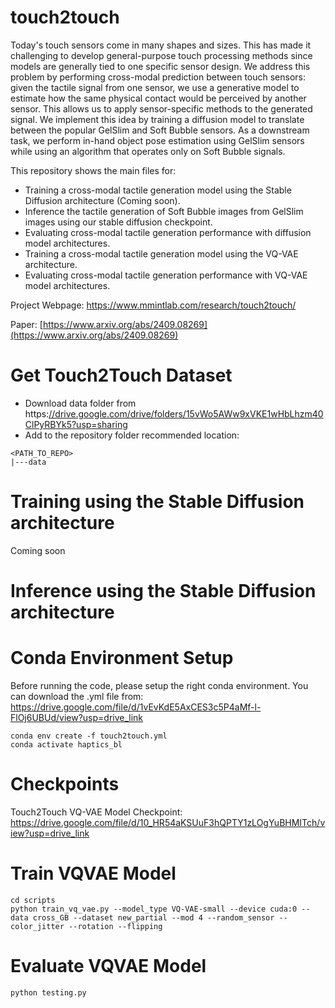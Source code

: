 # touch2touch
Today's touch sensors come in many shapes and sizes. This has made it challenging to develop general-purpose touch processing methods since models are generally tied to one specific sensor design. We address this problem by performing cross-modal prediction between touch sensors: given the tactile signal from one sensor, we use a generative model to estimate how the same physical contact would be perceived by another sensor. This allows us to apply sensor-specific methods to the generated signal. We implement this idea by training a diffusion model to translate between the popular GelSlim and Soft Bubble sensors. As a downstream task, we perform in-hand object pose estimation using GelSlim sensors while using an algorithm that operates only on Soft Bubble signals. 

This repository shows the main files for:
 * Training a cross-modal tactile generation model using the Stable Diffusion architecture (Coming soon).
 * Inference the tactile generation of Soft Bubble images from GelSlim images using our stable diffusion checkpoint.
 * Evaluating cross-modal tactile generation performance with diffusion model architectures.
 * Training a cross-modal tactile generation model using the VQ-VAE architecture.
 * Evaluating cross-modal tactile generation performance with VQ-VAE model architectures.

Project Webpage: https://www.mmintlab.com/research/touch2touch/

Paper: [https://www.arxiv.org/abs/2409.08269](https://www.arxiv.org/abs/2409.08269)

# Get Touch2Touch Dataset
* Download data folder from https:[//drive.google.com/drive/folders/15vWo5AWw9xVKE1wHbLhzm40ClPyRBYk5?usp=sharing](https://drive.google.com/drive/folders/15vWo5AWw9xVKE1wHbLhzm40ClPyRBYk5?usp=drive_link)
* Add to the repository folder recommended location:
```
<PATH_TO_REPO>
|---data
```

# Training using the Stable Diffusion architecture
Coming soon

# Inference using the Stable Diffusion architecture


# Conda Environment Setup
Before running the code, please setup the right conda environment. You can download the .yml file from: https://drive.google.com/file/d/1vEvKdE5AxCES3c5P4aMf-l-FlOj6UBUd/view?usp=drive_link

```
conda env create -f touch2touch.yml
conda activate haptics_bl
```

# Checkpoints
Touch2Touch VQ-VAE Model Checkpoint: https://drive.google.com/file/d/10_HR54aKSUuF3hQPTY1zLOgYuBHMITch/view?usp=drive_link

# Train VQVAE Model
```
cd scripts
python train_vq_vae.py --model_type VQ-VAE-small --device cuda:0 --data cross_GB --dataset new_partial --mod 4 --random_sensor --color_jitter --rotation --flipping
```

# Evaluate VQVAE Model
```
python testing.py
```
